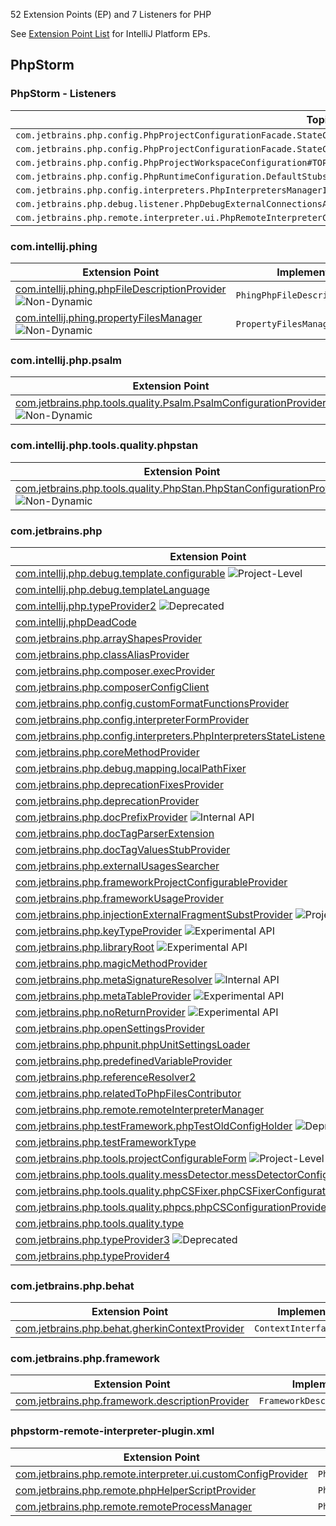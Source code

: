 [//]: # (title: PHP Extension Point List)

<!-- Copyright 2000-2021 JetBrains s.r.o. and other contributors. Use of this source code is governed by the Apache 2.0 license that can be found in the LICENSE file. -->

52 Extension Points (EP) and 7 Listeners for PHP
               
See [Extension Point List](extension_point_list.md) for IntelliJ Platform EPs.

<include src="extension_point_list.md" include-id="ep_list_legend"></include>
                                     
## PhpStorm

### PhpStorm - Listeners

| Topic | Listener |
|-------|----------|
| `com.jetbrains.php.config.PhpProjectConfigurationFacade.StateChangedListener#TOPIC`| `com.jetbrains.php.config.PhpProjectConfigurationFacade.StateChangedListener` |
| `com.jetbrains.php.config.PhpProjectConfigurationFacade.StateChangedListener#LANGUAGE_LEVEL_CHANGED_TOPIC`| `com.jetbrains.php.config.PhpProjectConfigurationFacade.StateChangedListener` |
| `com.jetbrains.php.config.PhpProjectWorkspaceConfiguration#TOPIC`| `com.jetbrains.php.config.PhpProjectWorkspaceConfigurationListener` |
| `com.jetbrains.php.config.PhpRuntimeConfiguration.DefaultStubsPathListener#TOPIC`| `com.jetbrains.php.config.PhpRuntimeConfiguration.DefaultStubsPathListener` |
| `com.jetbrains.php.config.interpreters.PhpInterpretersManagerImpl.PhpInterpreterConflictResolveListener#TOPIC`| `com.jetbrains.php.config.interpreters.PhpInterpretersManagerImpl.PhpInterpreterConflictResolveListener` |
| `com.jetbrains.php.debug.listener.PhpDebugExternalConnectionsAccepter.StateChangedListener#TOPIC`| `com.jetbrains.php.debug.listener.PhpDebugExternalConnectionsAccepter.StateChangedListener` |
| `com.jetbrains.php.remote.interpreter.ui.PhpRemoteInterpreterConfigurationForm.PhpRemoteInterpreterChangedListener#TOPIC`| `com.jetbrains.php.remote.interpreter.ui.PhpRemoteInterpreterConfigurationForm.PhpRemoteInterpreterChangedListener` |

### com.intellij.phing

| Extension Point | Implementation |
|-----------------|----------------|
| [com.intellij.phing.phpFileDescriptionProvider](https://jb.gg/ipe?extensions=com.intellij.phing.phpFileDescriptionProvider) ![Non-Dynamic][non-dynamic] | `PhingPhpFileDescriptionProvider` | 
| [com.intellij.phing.propertyFilesManager](https://jb.gg/ipe?extensions=com.intellij.phing.propertyFilesManager) ![Non-Dynamic][non-dynamic] | `PropertyFilesManager` | 

### com.intellij.php.psalm

| Extension Point | Implementation |
|-----------------|----------------|
| [com.jetbrains.php.tools.quality.Psalm.PsalmConfigurationProvider](https://jb.gg/ipe?extensions=com.jetbrains.php.tools.quality.Psalm.PsalmConfigurationProvider) ![Non-Dynamic][non-dynamic] | `PsalmConfigurationProvider` | 

### com.intellij.php.tools.quality.phpstan

| Extension Point | Implementation |
|-----------------|----------------|
| [com.jetbrains.php.tools.quality.PhpStan.PhpStanConfigurationProvider](https://jb.gg/ipe?extensions=com.jetbrains.php.tools.quality.PhpStan.PhpStanConfigurationProvider) ![Non-Dynamic][non-dynamic] | `PhpStanConfigurationProvider` | 

### com.jetbrains.php

| Extension Point | Implementation |
|-----------------|----------------|
| [com.intellij.php.debug.template.configurable](https://jb.gg/ipe?extensions=com.intellij.php.debug.template.configurable) ![Project-Level][project-level] | `PhpTemplateDebugConfigurable` | 
| [com.intellij.php.debug.templateLanguage](https://jb.gg/ipe?extensions=com.intellij.php.debug.templateLanguage) | `PhpTemplateLanguagePathMapper` | 
| [com.intellij.php.typeProvider2](https://jb.gg/ipe?extensions=com.intellij.php.typeProvider2) ![Deprecated][deprecated] | `PhpTypeProvider2` | 
| [com.intellij.phpDeadCode](https://jb.gg/ipe?extensions=com.intellij.phpDeadCode) | [`EntryPoint`](upsource:///platform/analysis-api/src/com/intellij/codeInspection/reference/EntryPoint.java) | 
| [com.jetbrains.php.arrayShapesProvider](https://jb.gg/ipe?extensions=com.jetbrains.php.arrayShapesProvider) | `PhpArrayShapesProvider` | 
| [com.jetbrains.php.classAliasProvider](https://jb.gg/ipe?extensions=com.jetbrains.php.classAliasProvider) | `PhpClassAliasProvider` | 
| [com.jetbrains.php.composer.execProvider](https://jb.gg/ipe?extensions=com.jetbrains.php.composer.execProvider) | `ComposerExecutionProvider` | 
| [com.jetbrains.php.composerConfigClient](https://jb.gg/ipe?extensions=com.jetbrains.php.composerConfigClient) | `ComposerConfigClient` | 
| [com.jetbrains.php.config.customFormatFunctionsProvider](https://jb.gg/ipe?extensions=com.jetbrains.php.config.customFormatFunctionsProvider) | `PhpCustomFormatFunctionsProvider` | 
| [com.jetbrains.php.config.interpreterFormProvider](https://jb.gg/ipe?extensions=com.jetbrains.php.config.interpreterFormProvider) | `PhpInterpreterFormProvider` | 
| [com.jetbrains.php.config.interpreters.PhpInterpretersStateListener](https://jb.gg/ipe?extensions=com.jetbrains.php.config.interpreters.PhpInterpretersStateListener) | `PhpInterpretersStateListener` | 
| [com.jetbrains.php.coreMethodProvider](https://jb.gg/ipe?extensions=com.jetbrains.php.coreMethodProvider) | `PhpCoreHandler` | 
| [com.jetbrains.php.debug.mapping.localPathFixer](https://jb.gg/ipe?extensions=com.jetbrains.php.debug.mapping.localPathFixer) | `PhpLocalPathFixer` | 
| [com.jetbrains.php.deprecationFixesProvider](https://jb.gg/ipe?extensions=com.jetbrains.php.deprecationFixesProvider) | `PhpDeprecationQuickFixesProvider` | 
| [com.jetbrains.php.deprecationProvider](https://jb.gg/ipe?extensions=com.jetbrains.php.deprecationProvider) | `PhpDeprecationProvider` | 
| [com.jetbrains.php.docPrefixProvider](https://jb.gg/ipe?extensions=com.jetbrains.php.docPrefixProvider) ![Internal API][internal] | `PhpDocPrefixProvider` | 
| [com.jetbrains.php.docTagParserExtension](https://jb.gg/ipe?extensions=com.jetbrains.php.docTagParserExtension) | `PhpDocTagParser` | 
| [com.jetbrains.php.docTagValuesStubProvider](https://jb.gg/ipe?extensions=com.jetbrains.php.docTagValuesStubProvider) | `PhpCustomDocTagValuesStubProvider` | 
| [com.jetbrains.php.externalUsagesSearcher](https://jb.gg/ipe?extensions=com.jetbrains.php.externalUsagesSearcher) | `PhpExternalUsagesSearcher` | 
| [com.jetbrains.php.frameworkProjectConfigurableProvider](https://jb.gg/ipe?extensions=com.jetbrains.php.frameworkProjectConfigurableProvider) | `PhpFrameworkConfigurableProvider` | 
| [com.jetbrains.php.frameworkUsageProvider](https://jb.gg/ipe?extensions=com.jetbrains.php.frameworkUsageProvider) | `PhpFrameworkUsageProvider` | 
| [com.jetbrains.php.injectionExternalFragmentSubstProvider](https://jb.gg/ipe?extensions=com.jetbrains.php.injectionExternalFragmentSubstProvider) ![Project-Level][project-level] | `PhpInjectionExternalFragmentSubstProvider` | 
| [com.jetbrains.php.keyTypeProvider](https://jb.gg/ipe?extensions=com.jetbrains.php.keyTypeProvider) ![Experimental API][experimental] | `PhpKeyTypeProvider` | 
| [com.jetbrains.php.libraryRoot](https://jb.gg/ipe?extensions=com.jetbrains.php.libraryRoot) ![Experimental API][experimental] | `PhpLibraryRootProvider` | 
| [com.jetbrains.php.magicMethodProvider](https://jb.gg/ipe?extensions=com.jetbrains.php.magicMethodProvider) | `PhpMagicHandler` | 
| [com.jetbrains.php.metaSignatureResolver](https://jb.gg/ipe?extensions=com.jetbrains.php.metaSignatureResolver) ![Internal API][internal] | `PhpMetaSignatureResolver` | 
| [com.jetbrains.php.metaTableProvider](https://jb.gg/ipe?extensions=com.jetbrains.php.metaTableProvider) ![Experimental API][experimental] | `PhpMetaTableProvider` | 
| [com.jetbrains.php.noReturnProvider](https://jb.gg/ipe?extensions=com.jetbrains.php.noReturnProvider) ![Experimental API][experimental] | `PhpNoReturnProvider` | 
| [com.jetbrains.php.openSettingsProvider](https://jb.gg/ipe?extensions=com.jetbrains.php.openSettingsProvider) | `Settings` | 
| [com.jetbrains.php.phpunit.phpUnitSettingsLoader](https://jb.gg/ipe?extensions=com.jetbrains.php.phpunit.phpUnitSettingsLoader) | `PhpUnitSettingsLoader` | 
| [com.jetbrains.php.predefinedVariableProvider](https://jb.gg/ipe?extensions=com.jetbrains.php.predefinedVariableProvider) | `PhpPredefinedVariableProvider` | 
| [com.jetbrains.php.referenceResolver2](https://jb.gg/ipe?extensions=com.jetbrains.php.referenceResolver2) | `PhpMultipleDeclarationFilter` | 
| [com.jetbrains.php.relatedToPhpFilesContributor](https://jb.gg/ipe?extensions=com.jetbrains.php.relatedToPhpFilesContributor) | `RelatedToPhpFilesContributor` | 
| [com.jetbrains.php.remote.remoteInterpreterManager](https://jb.gg/ipe?extensions=com.jetbrains.php.remote.remoteInterpreterManager) | `PhpRemoteInterpreterManager` | 
| [com.jetbrains.php.testFramework.phpTestOldConfigHolder](https://jb.gg/ipe?extensions=com.jetbrains.php.testFramework.phpTestOldConfigHolder) ![Deprecated][deprecated] | `PhpTestFrameworkOldConfigHolder` | 
| [com.jetbrains.php.testFrameworkType](https://jb.gg/ipe?extensions=com.jetbrains.php.testFrameworkType) | `PhpTestFrameworkType` | 
| [com.jetbrains.php.tools.projectConfigurableForm](https://jb.gg/ipe?extensions=com.jetbrains.php.tools.projectConfigurableForm) ![Project-Level][project-level] | `QualityToolProjectConfigurableForm` | 
| [com.jetbrains.php.tools.quality.messDetector.messDetectorConfigurationProvider](https://jb.gg/ipe?extensions=com.jetbrains.php.tools.quality.messDetector.messDetectorConfigurationProvider) | `MessDetectorConfigurationProvider` | 
| [com.jetbrains.php.tools.quality.phpCSFixer.phpCSFixerConfigurationProvider](https://jb.gg/ipe?extensions=com.jetbrains.php.tools.quality.phpCSFixer.phpCSFixerConfigurationProvider) | `PhpCSFixerConfigurationProvider` | 
| [com.jetbrains.php.tools.quality.phpcs.phpCSConfigurationProvider](https://jb.gg/ipe?extensions=com.jetbrains.php.tools.quality.phpcs.phpCSConfigurationProvider) | `PhpCSConfigurationProvider` | 
| [com.jetbrains.php.tools.quality.type](https://jb.gg/ipe?extensions=com.jetbrains.php.tools.quality.type) | `QualityToolType` | 
| [com.jetbrains.php.typeProvider3](https://jb.gg/ipe?extensions=com.jetbrains.php.typeProvider3) ![Deprecated][deprecated] | `PhpTypeProvider3` | 
| [com.jetbrains.php.typeProvider4](https://jb.gg/ipe?extensions=com.jetbrains.php.typeProvider4) | `PhpTypeProvider4` | 

### com.jetbrains.php.behat

| Extension Point | Implementation |
|-----------------|----------------|
| [com.jetbrains.php.behat.gherkinContextProvider](https://jb.gg/ipe?extensions=com.jetbrains.php.behat.gherkinContextProvider) | `ContextInterfaceProvider` | 

### com.jetbrains.php.framework

| Extension Point | Implementation |
|-----------------|----------------|
| [com.jetbrains.php.framework.descriptionProvider](https://jb.gg/ipe?extensions=com.jetbrains.php.framework.descriptionProvider) | `FrameworkDescriptionProvider` | 

### phpstorm-remote-interpreter-plugin.xml

| Extension Point | Implementation |
|-----------------|----------------|
| [com.jetbrains.php.remote.interpreter.ui.customConfigProvider](https://jb.gg/ipe?extensions=com.jetbrains.php.remote.interpreter.ui.customConfigProvider) | `PhpProjectConfigComponentProvider` | 
| [com.jetbrains.php.remote.phpHelperScriptProvider](https://jb.gg/ipe?extensions=com.jetbrains.php.remote.phpHelperScriptProvider) | `PhpHelperScriptProvider` | 
| [com.jetbrains.php.remote.remoteProcessManager](https://jb.gg/ipe?extensions=com.jetbrains.php.remote.remoteProcessManager) | `PhpRemoteProcessManager` | 
                                                                                                 
[experimental]: https://img.shields.io/badge/-Experimental_API-red?style=flat-square
[internal]: https://img.shields.io/badge/-Internal_API-red?style=flat-square
[project-level]: https://img.shields.io/badge/-Project--Level-yellow?style=flat-square
[non-dynamic]: https://img.shields.io/badge/-Non--Dynamic-orange?style=flat-square
[deprecated]: https://img.shields.io/badge/-Deprecated-lightgrey?style=flat-square
